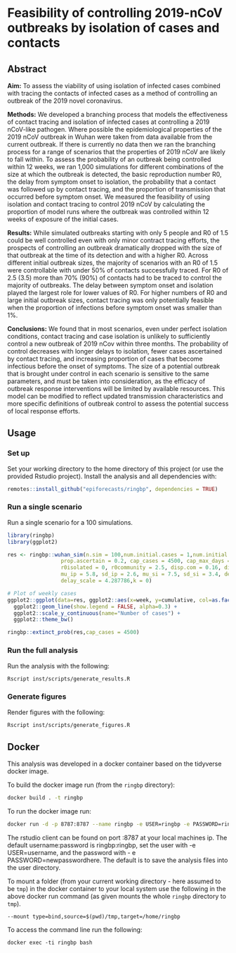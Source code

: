 # Feasibility of controlling 2019-nCoV outbreaks by isolation of cases and contacts


## Abstract


**Aim:** To assess the viability of using isolation of infected cases combined with tracing the contacts of infected cases as a method of controlling an outbreak of the 2019 novel coronavirus.

**Methods:** We developed a branching process that models the effectiveness of contact tracing and isolation of infected cases at controlling a 2019 nCoV-like pathogen. Where possible the epidemiological properties of the 2019 nCoV outbreak in Wuhan were taken from data available from the current outbreak. If there is currently no data then we ran the branching process for a range of scenarios that the properties of 2019 nCoV are likely to fall within. To assess the probability of an outbreak being controlled within 12 weeks, we ran 1,000 simulations for different combinations of the size at which the outbreak is detected, the basic reproduction number R0, the delay from symptom onset to isolation, the probability that a contact was followed up by contact tracing, and the proportion of transmission that occurred before symptom onset. We measured the feasibility of using isolation and contact tracing to control 2019 nCoV by calculating the proportion of model runs where the outbreak was controlled within 12 weeks of exposure of the initial cases.

**Results:** While simulated outbreaks starting with only 5 people and R0 of 1.5 could be well controlled even with only minor contract tracing efforts, the prospects of controlling an outbreak dramatically dropped with the size of that outbreak at the time of its detection and with a higher R0. Across different initial outbreak sizes, the majority of scenarios with an R0 of 1.5 were controllable with under 50% of contacts successfully traced. For R0 of 2.5 (3.5) more than 70% (90%) of contacts had to be traced to control the majority of outbreaks. The delay between symptom onset and isolation played the largest role for lower values of R0. For higher numbers of R0 and large initial outbreak sizes, contact tracing was only potentially feasible when the proportion of infections before symptom onset was smaller than 1%.

**Conclusions:** We found that in most scenarios, even under perfect isolation conditions, contact tracing and case isolation is unlikely to sufficiently control a new outbreak of 2019 nCov within three months. The probability of control decreases with longer delays to isolation, fewer cases ascertained by contact tracing, and increasing proportion of cases that become infectious before the onset of symptoms. The size of a potential outbreak that is brought under control in each scenario is sensitive to the same parameters, and must be taken into consideration, as the efficacy of outbreak response interventions will be limited by available resources. This model can be modified to reflect updated transmission characteristics and more specific definitions of outbreak control to assess the potential success of local response efforts.

## Usage

### Set up

Set your working directory to the home directory of this project (or use the provided Rstudio project). Install the analysis and all dependencies with: 

```r
remotes::install_github("epiforecasts/ringbp", dependencies = TRUE)
```

### Run a single scenario

Run a single scenario for a 100 simulations.

```r
library(ringbp)
library(ggplot2)

res <- ringbp::wuhan_sim(n.sim = 100,num.initial.cases = 1,num.initial.clusters = 10,
                 prop.ascertain = 0.2, cap_cases = 4500, cap_max_days = 350,
                 r0isolated = 0, r0community = 2.5, disp.com = 0.16, disp.iso = 1,
                 mu_ip = 5.8, sd_ip = 2.6, mu_si = 7.5, sd_si = 3.4, delay_shape = 1.651524,
                 delay_scale = 4.287786,k = 0)

# Plot of weekly cases
ggplot2::ggplot(data=res, ggplot2::aes(x=week, y=cumulative, col=as.factor(sim))) +
  ggplot2::geom_line(show.legend = FALSE, alpha=0.3) +
  ggplot2::scale_y_continuous(name="Number of cases") + 
  ggplot2::theme_bw()

ringbp::extinct_prob(res,cap_cases = 4500)
```

### Run the full analysis

Run the analysis with the following:

```bash
Rscript inst/scripts/generate_results.R
```

### Generate figures

Render figures with the following:

```bash
Rscript inst/scripts/generate_figures.R
```

## Docker 

This analysis was developed in a docker container based on the tidyverse docker image. 

To build the docker image run (from the `ringbp` directory):

```bash
docker build . -t ringbp
```

To run the docker image run:

```bash
docker run -d -p 8787:8787 --name ringbp -e USER=ringbp -e PASSWORD=ringbp ringbp
```

The rstudio client can be found on port :8787 at your local machines ip. The default username:password is ringbp:ringbp, set the user with -e USER=username, and the password with - e PASSWORD=newpasswordhere. The default is to save the analysis files into the user directory.

To mount a folder (from your current working directory - here assumed to be `tmp`) in the docker container to your local system use the following in the above docker run command (as given mounts the whole `ringbp` directory to `tmp`).

```{bash, eval = FALSE}
--mount type=bind,source=$(pwd)/tmp,target=/home/ringbp
```

To access the command line run the following:

```{bash, eval = FALSE}
docker exec -ti ringbp bash
```

